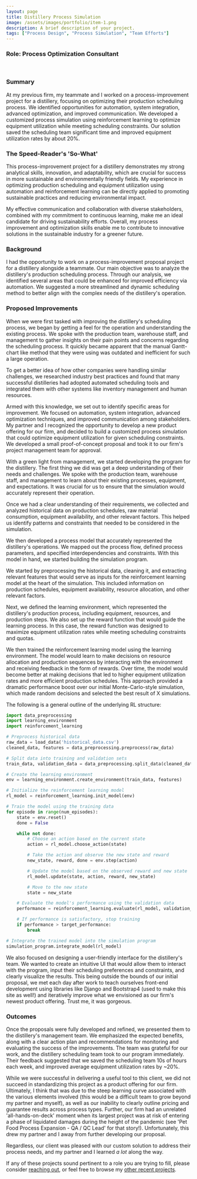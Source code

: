 ```yaml
---
layout: page
title: Distillery Process Simulation
image: /assets/images/portfolio/item-1.png
description: A brief description of your project.
tags: ["Process Design", "Process Simulation", "Team Efforts"]
---
```

### Role: Process Optimization Consultant
<br>

### Summary

At my previous firm, my teammate and I worked on a process-improvement project for a distillery, focusing on optimizing their production scheduling process. We identified opportunities for automation, system integration, advanced optimization, and improved communication. We developed a customized process simulation using reinforcement learning to optimize equipment utilization while meeting scheduling constraints. Our solution saved the scheduling team significant time and improved equipment utilization rates by about 20%.

### The Speed-Reader's 'So-What'
This process-improvement project for a distillery demonstrates my strong analytical skills, innovation, and adaptability, which are crucial for success in more sustainable and environmentally friendly fields. My experience in optimizing production scheduling and equipment utilization using automation and reinforcement learning can be directly applied to promoting sustainable practices and reducing environmental impact.

My effective communication and collaboration with diverse stakeholders, combined with my commitment to continuous learning, make me an ideal candidate for driving sustainability efforts. Overall, my process improvement and optimization skills enable me to contribute to innovative solutions in the sustainable industry for a greener future.

### Background

I had the opportunity to work on a process-improvement proposal project for a distillery alongside a teammate. Our main objective was to analyze the distillery's production scheduling process. Through our analysis, we identified several areas that could be enhanced for improved efficiency via automation. We suggested a more streamlined and dynamic scheduling method to better align with the complex needs of the distillery's operation.

### Proposed Improvements

When we were first tasked with improving the distillery's scheduling process, we began by getting a feel for the operation and understanding the existing process. We spoke with the production team, warehouse staff, and management to gather insights on their pain points and concerns regarding the scheduling process. It quickly became apparent that the manual Gantt-chart like method that they were using was outdated and inefficient for such a large operation.

To get a better idea of how other companies were handling similar challenges, we researched industry best practices and found that many successful distilleries had adopted automated scheduling tools and integrated them with other systems like inventory management and human resources.

Armed with this knowledge, we set out to identify specific areas for improvement. We focused on automation, system integration, advanced optimization techniques, and improved communication among stakeholders. My partner and I recognized the opportunity to develop a new product offering for our firm, and decided to build a customized process simulation that could optimize equipment utilization for given scheduling constraints. We developed a small proof-of-concept proposal and took it to our firm's project management team for approval.

With a green light from management, we started developing the program for the distillery. The first thing we did was get a deep understanding of their needs and challenges. We spoke with the production team, warehouse staff, and management to learn about their existing processes, equipment, and expectations. It was crucial for us to ensure that the simulation would accurately represent their operation.

Once we had a clear understanding of their requirements, we collected and analyzed historical data on production schedules, raw material consumption, equipment availability, and other relevant factors. This helped us identify patterns and constraints that needed to be considered in the simulation.

We then developed a process model that accurately represented the distillery's operations. We mapped out the process flow, defined process parameters, and specified interdependencies and constraints. With this model in hand, we started building the simulation program.

We started by preprocessing the historical data, cleaning it, and extracting relevant features that would serve as inputs for the reinforcement learning model at the heart of the simulation. This included information on production schedules, equipment availability, resource allocation, and other relevant factors.

Next, we defined the learning environment, which represented the distillery's production process, including equipment, resources, and production steps. We also set up the reward function that would guide the learning process. In this case, the reward function was designed to maximize equipment utilization rates while meeting scheduling constraints and quotas.

We then trained the reinforcement learning model using the learning environment. The model would learn to make decisions on resource allocation and production sequences by interacting with the environment and receiving feedback in the form of rewards. Over time, the model would become better at making decisions that led to higher equipment utilization rates and more efficient production schedules. This approach provided a dramatic performance boost over our initial Monte-Carlo-style simulation, which made random decisions and selected the best result of X simulations.

The following is a general outline of the underlying RL structure:

```python
import data_preprocessing
import learning_environment
import reinforcement_learning

# Preprocess historical data
raw_data = load_data('historical_data.csv')
cleaned_data, features = data_preprocessing.preprocess(raw_data)

# Split data into training and validation sets
train_data, validation_data = data_preprocessing.split_data(cleaned_data)

# Create the learning environment
env = learning_environment.create_environment(train_data, features)

# Initialize the reinforcement learning model
rl_model = reinforcement_learning.init_model(env)

# Train the model using the training data
for episode in range(num_episodes):
    state = env.reset()
    done = False

    while not done:
        # Choose an action based on the current state
        action = rl_model.choose_action(state)

        # Take the action and observe the new state and reward
        new_state, reward, done = env.step(action)

        # Update the model based on the observed reward and new state
        rl_model.update(state, action, reward, new_state)

        # Move to the new state
        state = new_state

    # Evaluate the model's performance using the validation data
    performance = reinforcement_learning.evaluate(rl_model, validation_data)

    # If performance is satisfactory, stop training
    if performance > target_performance:
        break

# Integrate the trained model into the simulation program
simulation_program.integrate_model(rl_model)
```

We also focused on designing a user-friendly interface for the distillery's team. We wanted to create an intuitive UI that would allow them to interact with the program, input their scheduling preferences and constraints, and clearly visualize the results. This being outside the bounds of our initial proposal, we met each day after work to teach ourselves front-end development using libraries like Django and Bootstrap4 (used to make this site as well!) and iteratively improve what we envisioned as our firm's newest product offering. Trust me, it was gorgeous.

### Outcomes

Once the proposals were fully developed and refined, we presented them to the distillery's management team. We emphasized the expected benefits, along with a clear action plan and recommendations for monitoring and evaluating the success of the improvements. The team was grateful for our work, and the distillery scheduling team took to our program immediately. Their feedback suggested that we saved the scheduling team 10s of hours each week, and improved average equipment utilization rates by ~20%.

While we were successful in delivering a useful tool to this client, we did not succeed in standardizing this project as a product offering for our firm. Ultimately, I think that was due to the steep learning curve associated with the various elements involved (this would be a difficult team to grow beyond my partner and myself), as well as our inability to clearly outline pricing and guarantee results across process types. Further, our firm had an unrelated 'all-hands-on-deck' moment when its largest project was at risk of entering a phase of liquidated damages during the height of the pandemic (see 'Pet Food Process Expansion - QA / QC Lead' for that story!). Unfortunately, this drew my partner and I away from further developing our proposal. 

Regardless, our client was pleased with our custom solution to address their process needs, and my partner and I learned *a lot* along the way. 

If any of these projects sound pertinent to a role you are trying to fill, please consider [reaching out](/contact), or feel free to browse my [other recent projects](/portfolio).


